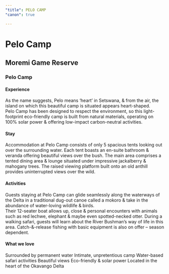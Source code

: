 ```yaml
---
"title": PELO CAMP
"canon": true

---
```


# Pelo Camp
## Moremi Game Reserve
### Pelo Camp

#### Experience
As the name suggests, Pelo means ‘heart’ in Setswana, &amp; from the air, the island on which this beautiful camp is situated appears heart-shaped.  
Pelo Camp has been designed to respect the environment, so this light-footprint eco-friendly camp is built from natural materials, operating on 100% solar power &amp; offering low-impact carbon-neutral activities.

#### Stay
Accommodation at Pelo Camp consists of only 5 spacious tents looking out over the surrounding water.  Each tent boasts an en-suite bathroom &amp; veranda offering beautiful views over the bush.
The main area comprises a tented dining area &amp; lounge situated under impressive jackalberry &amp; mahogany trees.   The raised viewing platform built onto an old anthill provides uninterrupted views over the wild.

#### Activities
Guests staying at Pelo Camp can glide seamlessly along the waterways of the Delta in a traditional dug-out canoe called a mokoro &amp; take in the abundance of water-loving wildlife &amp; birds.  
Their 12-seater boat allows up, close &amp; personal encounters with animals such as red lechwe, elephant &amp; maybe even spotted-necked otter.
During a walking safari, guests will learn about the River Bushman’s way of life in this area.  Catch-&amp;-release fishing with basic equipment is also on offer – season dependent.


#### What we love
Surrounded by permanent water
Intimate, unpretentious camp
Water-based safari activities
Beautiful views 
Eco-friendly &amp; solar power
Located in the heart of the Okavango Delta